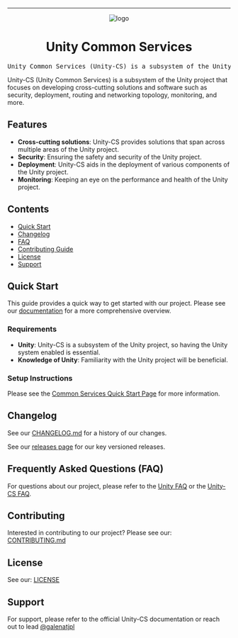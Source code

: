 <!-- Header block for project -->
<hr>

<div align="center">

![logo](https://user-images.githubusercontent.com/3129134/163255685-857aa780-880f-4c09-b08c-4b53bf4af54d.png)

<h1 align="center">Unity Common Services</h1>

</div>

<pre align="center">Unity Common Services (Unity-CS) is a subsystem of the Unity project that focuses on developing cross-cutting solutions and software.</pre>

<!-- Header block for project -->

Unity-CS (Unity Common Services) is a subsystem of the Unity project that focuses on developing cross-cutting solutions and software such as security, deployment, routing and networking topology, monitoring, and more.

## Features

- **Cross-cutting solutions**: Unity-CS provides solutions that span across multiple areas of the Unity project.
- **Security**: Ensuring the safety and security of the Unity project.
- **Deployment**: Unity-CS aids in the deployment of various components of the Unity project.
- **Monitoring**: Keeping an eye on the performance and health of the Unity project.

## Contents

- [Quick Start](#quick-start)
- [Changelog](#changelog)
- [FAQ](#frequently-asked-questions-faq)
- [Contributing Guide](#contributing)
- [License](#license)
- [Support](#support)

## Quick Start

This guide provides a quick way to get started with our project. Please see our [documentation](https://unity-sds.gitbook.io/docs/developer-docs/common-services) for a more comprehensive overview.

### Requirements

- **Unity**: Unity-CS is a subsystem of the Unity project, so having the Unity system enabled is essential.
- **Knowledge of Unity**: Familiarity with the Unity project will be beneficial.

### Setup Instructions

Please see the [Common Services Quick Start Page](https://unity-sds.gitbook.io/docs/developer-docs/common-services/quick-start) for more information.

## Changelog

See our [CHANGELOG.md](CHANGELOG.md) for a history of our changes.

See our [releases page](https://github.com/unity-sds/unity-cs/releases) for our key versioned releases.

## Frequently Asked Questions (FAQ)

For questions about our project, please refer to the [Unity FAQ](https://unity-sds.gitbook.io/docs/getting-help/faq) or the [Unity-CS FAQ](https://unity-sds.gitbook.io/docs/developer-docs/common-services/faq).

## Contributing

Interested in contributing to our project? Please see our: [CONTRIBUTING.md](CONTRIBUTING.md)

## License

See our: [LICENSE](LICENSE)

## Support

For support, please refer to the official Unity-CS documentation or reach out to lead [@galenatjpl](https://github.com/galenatjpl)
